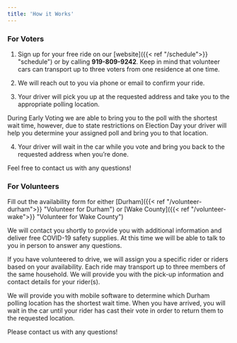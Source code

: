 ```yaml
---
title: 'How it Works'
---
```


### **For Voters**

1. Sign up for your free ride on our [website]({{< ref "/schedule">}} "schedule") or by calling **919-809-9242**.  Keep in mind that volunteer cars can transport up to three voters from one residence at one time. 

2. We will reach out to you via phone or email to confirm your ride.

3. Your driver will pick you up at the requested address and take you to the appropriate polling location.  

During Early Voting we are able to bring you to the poll with the shortest wait time, however, due to state restrictions on Election Day your driver will help you determine your assigned poll and bring you to that location. 

4. Your driver will wait in the car while you vote and bring you back to the requested address when you’re done.

Feel free to contact us with any questions! 



### **For Volunteers**

Fill out the availability form for either [Durham]({{< ref "/volunteer-durham">}} "Volunteer for Durham") or [Wake County]({{< ref "/volunteer-wake">}} "Volunteer for Wake County")

We will contact you shortly to provide you with additional information and deliver free COVID-19 safety supplies. At this time we will be able to talk to you in person to answer any questions. 

If you have volunteered to drive, we will assign you a specific rider or riders based on your availability. Each ride may transport up to three members of the same household. We will provide you with the pick-up information and contact details for your rider(s).

We will provide you with mobile software to determine which Durham polling location has the shortest wait time. When you have arrived, you will wait in  the car until your rider has cast their vote in order to return them to the requested location. 

Please contact us with any questions! 
